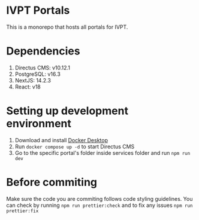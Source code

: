 # IVPT Portals

This is a monorepo that hosts all portals for IVPT.

# Dependencies

1. Directus CMS: v10.12.1
2. PostgreSQL: v16.3
3. NextJS: 14.2.3
4. React: v18

# Setting up development environment

1. Download and install [Docker Desktop](https://www.docker.com/products/docker-desktop/)
2. Run `docker compose up -d` to start Directus CMS
3. Go to the specific portal's folder inside services folder and run `npm run dev`

# Before commiting

Make sure the code you are commiting follows code styling guidelines. You can check by running `npm run prettier:check` and to fix any issues `npm run prettier:fix`
